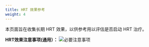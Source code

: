 ```yaml
---
title: HRT 效果参考
weight: 4
---
```


本页面旨在收集长期 HRT 效果，以供参考用以评估是否启动 HRT 治疗。

**HRT效果注意事项(通用）：**
![必要注意事项](https://github.com/GehangMa/FtM-wiki/blob/main/content/hrt/Notice.JPG)

